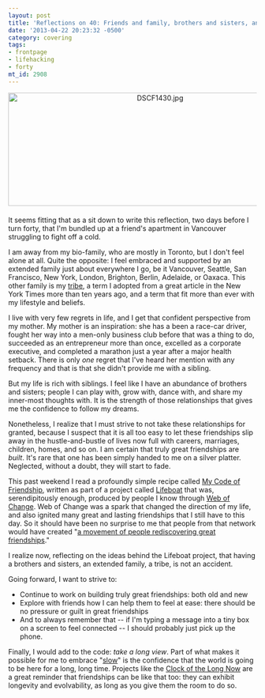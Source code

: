 ```yaml
---
layout: post
title: 'Reflections on 40: Friends and family, brothers and sisters, and tribes.'
date: '2013-04-22 20:23:32 -0500'
category: covering
tags:
- frontpage
- lifehacking
- forty 
mt_id: 2908
---
```

<a href="http://www.phillipadsmith.com/files/DSCF1430.jpg"><img alt="DSCF1430.jpg" src="http://www.phillipadsmith.com/assets_c/2013/04/DSCF1430-thumb-600x229-1624.jpg" width="600" height="229" class="mt-image-center" style="text-align: center; display: block; margin: 0 auto 20px;" /></a>

It seems fitting that as a sit down to write this reflection, two days before I turn forty, that I'm bundled up at a friend's apartment in Vancouver struggling to fight off a cold. 

I am away from my bio-family, who are mostly in Toronto, but I don't feel alone at all. Quite the opposite: I feel embraced and supported by an extended family just about everywhere I go, be it Vancouver, Seattle, San Francisco, New York, London, Brighton, Berlin, Adelaide, or Oaxaca. This other family is my [tribe](http://www.nytimes.com/2001/10/14/magazine/the-way-we-live-now-10-14-01-in-my-tribe.html), a term I adopted from a great article in the New York Times more than ten years ago, and a term that fit more than ever with my lifestyle and beliefs.

I live with very few regrets in life, and I get that confident perspective from my mother. My mother is an inspiration: she has a been a race-car driver, fought her way into a men-only business club before that was a thing to do, succeeded as an entrepreneur more than once, excelled as a corporate executive, and completed a marathon just a year after a major health setback. There is only _one_ regret that I've heard her mention with any frequency and that is that she didn't provide me with a sibling.

But my life is rich with siblings. I feel like I have an abundance of brothers and sisters; people I can play with, grow with, dance with, and share my inner-most thoughts with. It is the strength of those relationships that gives me the confidence to follow my dreams.

Nonetheless, I realize that I must strive to not take these relationships for granted, because I suspect that it is all too easy to let these friendships slip away in the hustle-and-bustle of lives now full with careers, marriages, children, homes, and so on. I am certain that truly great friendships are _built_. It's rare that one has been simply handed to me on a silver platter. Neglected, without a doubt, they will start to fade.

This past weekend I read a profoundly simple recipe called [My Code of Friendship](http://getlifeboat.com/friend-blog/my-code-of-friendship/), written as part of a project called [Lifeboat](http://getlifeboat.com/) that was, serendipitously enough, produced by people I know through [Web of Change](http://webofchange.com/). Web of Change was a spark that changed the direction of my life, and also ignited many great and lasting friendships that I still have to this day. So it should have been no surprise to me that people from that network would have created "[a movement of people rediscovering great friendships](http://getlifeboat.com/about/)."

I realize now, reflecting on the ideas behind the Lifeboat project, that having a brothers and sisters, an extended family, a tribe, is not an accident.

Going forward, I want to strive to:

+ Continue to work on building truly great friendships: both old and new
+ Explore with friends how I can help them to feel at ease: there should be no pressure or guilt in great friendships
+ And to always remember that -- if I'm typing a message into a tiny box on a screen to feel connected -- I should probably just pick up the phone.

Finally, I would add to the code: _take a long view_. Part of what makes it possible for me to embrace "[slow](http://www.phillipadsmith.com/tags/slow)" is the confidence that the world is going to be here for a long, long time. Projects like the [Clock of the Long Now](https://en.wikipedia.org/wiki/Clock_of_the_Long_Now) are a great reminder that friendships can be like that too: they can exhibit longevity and evolvability, as long as you give them the room to do so. 
